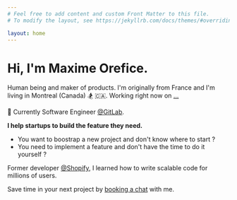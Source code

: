 ```yaml
---
# Feel free to add content and custom Front Matter to this file.
# To modify the layout, see https://jekyllrb.com/docs/themes/#overriding-theme-defaults

layout: home
---
```


<h1 class="hello">Hi, I'm Maxime Orefice.</h1>

Human being and maker of products. I'm originally from France and I'm living in Montreal (Canada) 🏂 🇨🇦. Working right now on [...](/now)

🦊 Currently Software Engineer [@GitLab](https://gitlab.com).

**I help startups to build the feature they need.**

- You want to boostrap a new project and don't know where to start ?
- You need to implement a feature and don't have the time to do it yourself ?

Former developer [@Shopify](https://www.shopify.com/), I learned how to write scalable code for millions of users.

<!-- I'm teaching code to people at [Le Wagon](https://www.lewagon.com/) where I help student changing careers and achieve their full potential. -->

Save time in your next project by <a target="_blank" href="https://calendly.com/orefice-maxime/chat?month=2019-11">booking a chat</a> with me.
